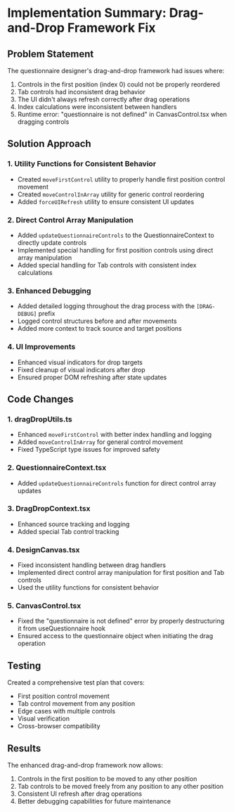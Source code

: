 # Implementation Summary: Drag-and-Drop Framework Fix

## Problem Statement
The questionnaire designer's drag-and-drop framework had issues where:
1. Controls in the first position (index 0) could not be properly reordered
2. Tab controls had inconsistent drag behavior
3. The UI didn't always refresh correctly after drag operations
4. Index calculations were inconsistent between handlers
5. Runtime error: "questionnaire is not defined" in CanvasControl.tsx when dragging controls

## Solution Approach

### 1. Utility Functions for Consistent Behavior
- Created `moveFirstControl` utility to properly handle first position control movement
- Created `moveControlInArray` utility for generic control reordering
- Added `forceUIRefresh` utility to ensure consistent UI updates

### 2. Direct Control Array Manipulation
- Added `updateQuestionnaireControls` to the QuestionnaireContext to directly update controls 
- Implemented special handling for first position controls using direct array manipulation
- Added special handling for Tab controls with consistent index calculations

### 3. Enhanced Debugging
- Added detailed logging throughout the drag process with the `[DRAG-DEBUG]` prefix
- Logged control structures before and after movements
- Added more context to track source and target positions

### 4. UI Improvements
- Enhanced visual indicators for drop targets
- Fixed cleanup of visual indicators after drop
- Ensured proper DOM refreshing after state updates

## Code Changes

### 1. dragDropUtils.ts
- Enhanced `moveFirstControl` with better index handling and logging
- Added `moveControlInArray` for general control movement
- Fixed TypeScript type issues for improved safety

### 2. QuestionnaireContext.tsx
- Added `updateQuestionnaireControls` function for direct control array updates

### 3. DragDropContext.tsx
- Enhanced source tracking and logging
- Added special Tab control tracking

### 4. DesignCanvas.tsx
- Fixed inconsistent handling between drag handlers
- Implemented direct control array manipulation for first position and Tab controls
- Used the utility functions for consistent behavior

### 5. CanvasControl.tsx
- Fixed the "questionnaire is not defined" error by properly destructuring it from useQuestionnaire hook
- Ensured access to the questionnaire object when initiating the drag operation

## Testing
Created a comprehensive test plan that covers:
- First position control movement
- Tab control movement from any position
- Edge cases with multiple controls
- Visual verification
- Cross-browser compatibility

## Results
The enhanced drag-and-drop framework now allows:
1. Controls in the first position to be moved to any other position
2. Tab controls to be moved freely from any position to any other position
3. Consistent UI refresh after drag operations
4. Better debugging capabilities for future maintenance

